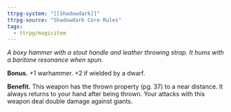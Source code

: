 ```yaml
---
ttrpg-system: "[[Shadowdark]]"
ttrpg-source: "Shadowdark Core Rules"
tags:
  - ttrpg/magicitem
---
```

*A boxy hammer with a stout handle and leather throwing strap. It hums with a baritone resonance when spun.*

**Bonus.** +1 warhammer. +2 if wielded by a dwarf. 

**Benefit.** This weapon has the thrown property (pg. 37) to a near distance. It always returns to your hand after being thrown. Your attacks with this weapon deal double damage against giants.
